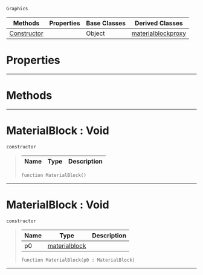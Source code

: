  `Graphics`

|Methods|Properties|Base Classes|Derived Classes|
|---|---|---|---|
|[ Constructor](materialblock.md#materialblock-void)| |Object|[materialblockproxy](materialblockproxy.md)|


 #  Properties


---  
 #  Methods


---  
 #  MaterialBlock : Void

 `constructor`

> 
> |Name|Type|Description|
> |---|---|---|
> ```TS:Nada
> function MaterialBlock()
> ``` 


---  
 #  MaterialBlock : Void

 `constructor`

> 
> |Name|Type|Description|
> |---|---|---|
> |p0|[materialblock](materialblock.md)| |
> ```TS:Nada
> function MaterialBlock(p0 : MaterialBlock)
> ``` 


---  
 

 